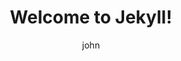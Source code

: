 ---
layout: post
title: Welcome to Jekyll!
featured: true
author: john
tags: [python, ruby, java]

image: '/images/posts/image.jpeg'
---